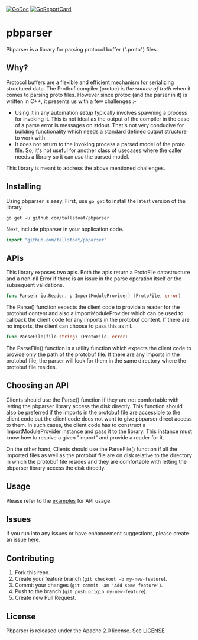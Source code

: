 [![GoDoc](https://godoc.org/github.com/tallstoat/pbparser?status.svg)](https://godoc.org/github.com/tallstoat/pbparser)
[![GoReportCard](https://goreportcard.com/badge/github.com/tallstoat/pbparser)](https://goreportcard.com/report/github.com/tallstoat/pbparser)

# pbparser

Pbparser is a library for parsing protocol buffer (".proto") files.

## Why?

Protocol buffers are a flexible and efficient mechanism for serializing structured data. 
The Protbuf compiler (protoc) is *the source of truth* when it comes to parsing proto files.
However since protoc (and the parser in it) is written in C++, it presents us with a few challenges :-

* Using it in any automation setup typically involves spawning a process for invoking it. This is not ideal as the output of the compiler in the case of a parse error is messages on stdout. That's not very conducive for building functionality which needs a standard defined output structure to work with.
* It does not return to the invoking process a parsed model of the proto file. So, it's not useful for another class of usecases where the caller needs a library so it can *use* the parsed model. 

This library is meant to address the above mentioned challenges.

## Installing

Using pbparser is easy. First, use `go get` to install the latest version of the library. 

```
go get -u github.com/tallstoat/pbparser
```

Next, include pbparser in your application code.

```go
import "github.com/tallstoat/pbparser"
```

## APIs

This library exposes two apis. Both the apis return a ProtoFile datastructure and a non-nil Error if there is an issue in the parse operation itself or the subsequent validations.

```go
func Parse(r io.Reader, p ImportModuleProvider) (ProtoFile, error)
```

The Parse() function expects the client code to provide a reader for the protobuf content and also a ImportModuleProvider which can be used to callback the client code for any imports in the protobuf content. If there are no imports, the client can choose to pass this as nil.

```go
func ParseFile(file string) (ProtoFile, error)
```

The ParseFile() function is a utility function which expects the client code to provide only the path of the protobuf file. If there are any imports in the protobuf file, the parser will look for them in the same directory where the protobuf file resides.

## Choosing an API

Clients should use the Parse() function if they are not comfortable with letting the pbparser library access the disk directly. This function should also be preferred if the imports in the protobuf file are accessible to the client code but the client code does not want to give pbparser direct access to them. In such cases, the client code has to construct a ImportModuleProvider instance and pass it to the library. This instance must know how to resolve a given "import" and provide a reader for it.  

On the other hand, Clients should use the ParseFile() function if all the imported files as well as the protobuf file are on disk relative to the directory in which the protobuf file resides and they are comfortable with letting the pbparser library access the disk directly.  

## Usage

Please refer to the [examples](https://godoc.org/github.com/tallstoat/pbparser#pkg-examples) for API usage.

## Issues

If you run into any issues or have enhancement suggestions, please create an issue [here](https://github.com/tallstoat/pbparser/issues).

## Contributing

1. Fork this repo.
2. Create your feature branch (`git checkout -b my-new-feature`).
3. Commit your changes (`git commit -am 'Add some feature'`).
4. Push to the branch (`git push origin my-new-feature`).
5. Create new Pull Request.

## License

Pbparser is released under the Apache 2.0 license. See [LICENSE](https://github.com/tallstoat/pbparser/blob/master/LICENSE)

